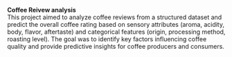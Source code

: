 **Coffee Reivew analysis**</br>
This project aimed to analyze coffee reviews from a structured dataset and predict the overall coffee rating based on sensory attributes (aroma, acidity, body, flavor, aftertaste) and categorical features (origin, processing method, roasting level). 
The goal was to identify key factors influencing coffee quality and provide predictive insights for coffee producers and consumers.
